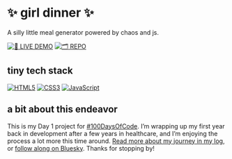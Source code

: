 # ✨ girl dinner ✨

A silly little meal generator powered by chaos and js.

[![🌈 LIVE DEMO](https://img.shields.io/badge/🌈_LIVE_DEMO-ff79c6?style=for-the-badge)](https://kirenia.me/girl-dinner)
[![🗂 REPO](https://img.shields.io/badge/🗂_REPO-bd93f9?style=for-the-badge)](https://github.com/PollinaKire-FS/girl-dinner)

## tiny tech stack
[![HTML5](https://img.shields.io/badge/HTML5-black?style=for-the-badge&logo=html5&labelColor=ff5733&logoColor=white)](https://developer.mozilla.org/en-US/docs/Web/HTML)
[![CSS3](https://img.shields.io/badge/CSS3-black?style=for-the-badge&logo=css3&labelColor=264de4&logoColor=white)](https://developer.mozilla.org/en-US/docs/Web/CSS)
[![JavaScript](https://img.shields.io/badge/JavaScript-black?style=for-the-badge&logo=javascript&labelColor=f7df1e&logoColor=black)](https://developer.mozilla.org/en-US/docs/Web/JavaScript)

## a bit about this endeavor
This is my Day 1 project for [#100DaysOfCode](https://github.com/PollinaKire-FS/100-days-of-code/blob/main/log.md). I’m wrapping up my first year back in development after a few years in healthcare, and I’m enjoying the process a lot more this time around. [Read more about my journey in my log](https://github.com/PollinaKire-FS/100-days-of-code/blob/main/log.md), or [follow along on Bluesky](https://bsky.app/profile/kirenia.bsky.social). Thanks for stopping by!
